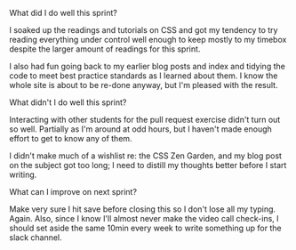 What did I do well this sprint?

I soaked up the readings and tutorials on CSS and got my tendency to try 
reading everything under control well enough to keep mostly to my 
timebox despite the larger amount of readings for this sprint. 

I also had fun going back to my earlier blog posts and index and tidying 
the code to meet best practice standards as I learned about them. I know 
the whole site is about to be re-done anyway, but I'm pleased with the 
result.


What didn't I do well this sprint?

Interacting with other students for the pull request exercise didn't turn 
out so well. Partially as I'm around at odd hours, but I haven't made enough 
effort to get to know any of them.

I didn't make much of a wishlist re: the CSS Zen Garden, and my blog post 
on the subject got too long; I need to distill my thoughts better before 
I start writing.


What can I improve on next sprint?

Make very sure I hit save before closing this so I don't lose all my typing. 
Again. Also, since I know I'll almost never make the video call check-ins, I 
should set aside the same 10min every week to write something up for the 
slack channel.